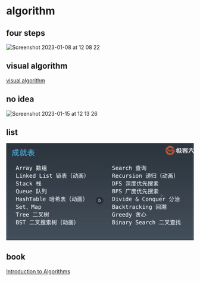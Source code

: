 # algorithm

## four steps

<img width="475" alt="Screenshot 2023-01-08 at 12 08 22" src="https://user-images.githubusercontent.com/1209204/211180064-7e2f1d62-5a05-4712-98eb-858c32c331b9.png">

## visual algorithm

[visual algorithm](https://visualgo.net) 

## no idea

<img width="226" alt="Screenshot 2023-01-15 at 12 13 26" src="https://user-images.githubusercontent.com/1209204/212522608-3d1d7724-a80a-429c-acb5-52b29191a29c.png">

## list

![image](img/algorithm-list.png)

## book

[Introduction to Algorithms](img/Introduction_to_Algorithms_Third_Edition_(2009).pdf)
